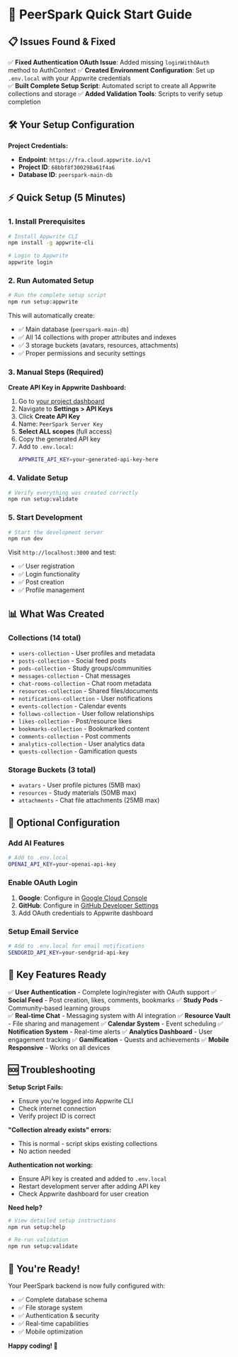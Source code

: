 # 🚀 PeerSpark Quick Start Guide

## 📋 Issues Found & Fixed

✅ **Fixed Authentication OAuth Issue**: Added missing `loginWithOAuth` method to AuthContext
✅ **Created Environment Configuration**: Set up `.env.local` with your Appwrite credentials  
✅ **Built Complete Setup Script**: Automated script to create all Appwrite collections and storage
✅ **Added Validation Tools**: Scripts to verify setup completion

## 🛠️ Your Setup Configuration

**Project Credentials:**
- **Endpoint**: `https://fra.cloud.appwrite.io/v1`
- **Project ID**: `68bbf8f300298a61f4a6`
- **Database ID**: `peerspark-main-db`

## ⚡ Quick Setup (5 Minutes)

### 1. Install Prerequisites
```bash
# Install Appwrite CLI
npm install -g appwrite-cli

# Login to Appwrite
appwrite login
```

### 2. Run Automated Setup
```bash
# Run the complete setup script
npm run setup:appwrite
```

This will automatically create:
- ✅ Main database (`peerspark-main-db`)
- ✅ All 14 collections with proper attributes and indexes
- ✅ 3 storage buckets (avatars, resources, attachments)
- ✅ Proper permissions and security settings

### 3. Manual Steps (Required)

**Create API Key in Appwrite Dashboard:**
1. Go to [your project dashboard](https://fra.cloud.appwrite.io/console/project-68bbf8f300298a61f4a6)
2. Navigate to **Settings > API Keys**
3. Click **Create API Key**
4. Name: `PeerSpark Server Key`
5. **Select ALL scopes** (full access)
6. Copy the generated API key
7. Add to `.env.local`:
   ```bash
   APPWRITE_API_KEY=your-generated-api-key-here
   ```

### 4. Validate Setup
```bash
# Verify everything was created correctly
npm run setup:validate
```

### 5. Start Development
```bash
# Start the development server
npm run dev
```

Visit `http://localhost:3000` and test:
- ✅ User registration
- ✅ Login functionality  
- ✅ Post creation
- ✅ Profile management

## 📊 What Was Created

### Collections (14 total)
- `users-collection` - User profiles and metadata
- `posts-collection` - Social feed posts
- `pods-collection` - Study groups/communities
- `messages-collection` - Chat messages
- `chat-rooms-collection` - Chat room metadata
- `resources-collection` - Shared files/documents
- `notifications-collection` - User notifications
- `events-collection` - Calendar events
- `follows-collection` - User follow relationships
- `likes-collection` - Post/resource likes
- `bookmarks-collection` - Bookmarked content
- `comments-collection` - Post comments
- `analytics-collection` - User analytics data
- `quests-collection` - Gamification quests

### Storage Buckets (3 total)
- `avatars` - User profile pictures (5MB max)
- `resources` - Study materials (50MB max)
- `attachments` - Chat file attachments (25MB max)

## 🔧 Optional Configuration

### Add AI Features
```bash
# Add to .env.local
OPENAI_API_KEY=your-openai-api-key
```

### Enable OAuth Login
1. **Google**: Configure in [Google Cloud Console](https://console.cloud.google.com)
2. **GitHub**: Configure in [GitHub Developer Settings](https://github.com/settings/developers)
3. Add OAuth credentials to Appwrite dashboard

### Setup Email Service
```bash
# Add to .env.local for email notifications
SENDGRID_API_KEY=your-sendgrid-api-key
```

## 🎯 Key Features Ready

✅ **User Authentication** - Complete login/register with OAuth support
✅ **Social Feed** - Post creation, likes, comments, bookmarks
✅ **Study Pods** - Community-based learning groups  
✅ **Real-time Chat** - Messaging system with AI integration
✅ **Resource Vault** - File sharing and management
✅ **Calendar System** - Event scheduling
✅ **Notification System** - Real-time alerts
✅ **Analytics Dashboard** - User engagement tracking
✅ **Gamification** - Quests and achievements
✅ **Mobile Responsive** - Works on all devices

## 🆘 Troubleshooting

**Setup Script Fails:**
- Ensure you're logged into Appwrite CLI
- Check internet connection
- Verify project ID is correct

**"Collection already exists" errors:**
- This is normal - script skips existing collections
- No action needed

**Authentication not working:**
- Ensure API key is created and added to `.env.local`
- Restart development server after adding API key
- Check Appwrite dashboard for user creation

**Need help?**
```bash
# View detailed setup instructions
npm run setup:help

# Re-run validation
npm run setup:validate
```

## 🎉 You're Ready!

Your PeerSpark backend is now fully configured with:
- ✅ Complete database schema
- ✅ File storage system
- ✅ Authentication & security
- ✅ Real-time capabilities
- ✅ Mobile optimization

**Happy coding! 🚀**